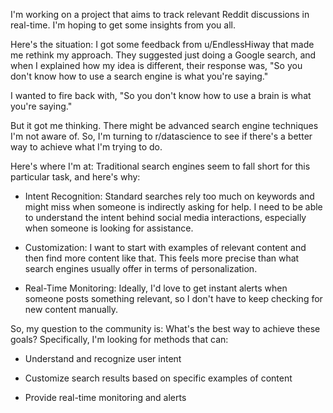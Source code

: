 I'm working on a project that aims to track relevant Reddit discussions in real-time. I'm hoping to get some insights from you all.

Here's the situation: I got some feedback from u/EndlessHiway that made me rethink my approach. They suggested just doing a Google search, and when I explained how my idea is different, their response was, "So you don't know how to use a search engine is what you're saying."

I wanted to fire back with, "So you don't know how to use a brain is what you're saying."

But it got me thinking. There might be advanced search engine techniques I'm not aware of. So, I'm turning to r/datascience to see if there's a better way to achieve what I'm trying to do.

Here's where I'm at: Traditional search engines seem to fall short for this particular task, and here's why:

- Intent Recognition: Standard searches rely too much on keywords and might miss when someone is indirectly asking for help. I need to be able to understand the intent behind social media interactions, especially when someone is looking for assistance.

- Customization: I want to start with examples of relevant content and then find more content like that. This feels more precise than what search engines usually offer in terms of personalization.

- Real-Time Monitoring: Ideally, I'd love to get instant alerts when someone posts something relevant, so I don't have to keep checking for new content manually.

So, my question to the community is: What's the best way to achieve these goals? Specifically, I'm looking for methods that can:

- Understand and recognize user intent

- Customize search results based on specific examples of content

- Provide real-time monitoring and alerts
